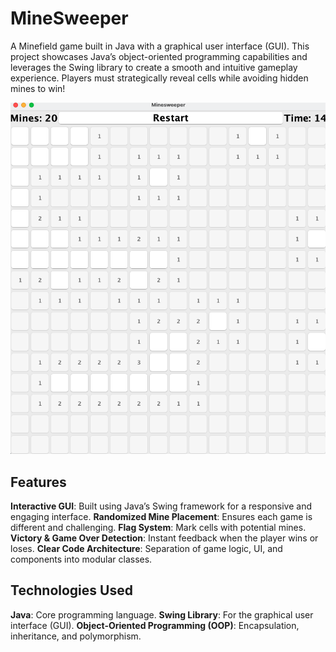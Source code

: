 # MineSweeper

A Minefield game built in Java with a graphical user interface (GUI). This project showcases Java’s object-oriented programming capabilities and leverages the Swing library to create a smooth and intuitive gameplay experience. Players must strategically reveal cells while avoiding hidden mines to win!

![Alt text](/images/Minefield.png "a title")

## Features

**Interactive GUI**: Built using Java’s Swing framework for a responsive and engaging interface.
**Randomized Mine Placement**: Ensures each game is different and challenging.
**Flag System**: Mark cells with potential mines.
**Victory & Game Over Detection**: Instant feedback when the player wins or loses.
**Clear Code Architecture**: Separation of game logic, UI, and components into modular classes.

## Technologies Used

**Java**: Core programming language.
**Swing Library**: For the graphical user interface (GUI).
**Object-Oriented Programming (OOP)**: Encapsulation, inheritance, and polymorphism.
